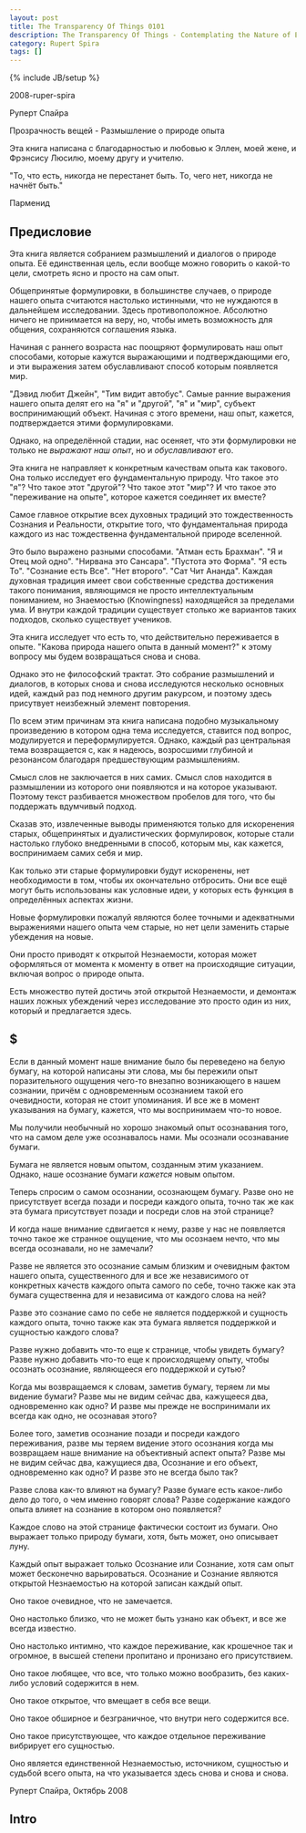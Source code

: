 ```yaml
---
layout: post
title: The Transparency Of Things 0101
description: The Transparency Of Things - Contemplating the Nature of Experience - 0101 - Intro
category: Rupert Spira 
tags: []
---
```

{% include JB/setup %}

2008-ruper-spira

Руперт Спайра

Прозрачность вещей - Размышление о природе опыта

Эта книга написана с благодарностью и любовью к Эллен, моей жене, и Фрэнсису Люсилю, моему другу и учителю. 

"То, что есть, никогда не перестанет быть. То, чего нет, никогда не начнёт быть."

Парменид

## Предисловие

Эта книга является собранием размышлений и диалогов о природе опыта. Её единственная цель, если вообще можно говорить о какой-то цели, смотреть ясно и просто на сам опыт. 

Общепринятые формулировки, в большинстве случаев, о природе нашего опыта считаются настолько истинными, что не нуждаются в дальнейшем исследовании. Здесь противоположное. Абсолютно ничего не принимается на веру, но, чтобы иметь возможность для общения, сохраняются соглашения языка. 

Начиная с раннего возраста нас поощряют формулировать наш опыт способами, которые кажутся выражающими и подтверждающими его, и эти выражения затем обуславливают способ которым появляется мир. 

"Дэвид любит Джейн", "Тим видит автобус". Самые ранние выражения нашего опыта делят его на "я" и "другой", "я" и "мир", субъект воспринимающий объект. Начиная с этого времени, наш опыт, кажется, подтверждается этими формулировками. 

Однако, на определённой стадии, нас осеняет, что эти формулировки не только не *выражают наш опыт*, но и *обуславливают* его.

Эта книга не направляет к конкретным качествам опыта как такового. Она только исследует его фундаментальную природу. Что такое это "я"? Что такое этот "другой"? Что такое этот "мир"? И что такое это "переживание на опыте", которое кажется соединяет их вместе?

Самое главное открытие всех духовных традиций это тождественность Сознания и Реальности, открытие того, что фундаментальная природа каждого из нас тождественна фундаментальной природе вселенной. 

Это было выражено разными способами. "Атман есть Брахман". "Я и Отец мой одно". "Нирвана это Сансара". "Пустота это Форма". "Я есть То". "Сознание есть Все". "Нет второго". "Сат Чит Ананда". Каждая духовная традиция имеет свои собственные средства достижения такого понимания, являющимся не просто интеллектуальным пониманием, но Знаемостью (Knowingness) находящейся за пределами ума. И внутри каждой традиции существует столько же вариантов таких подходов, сколько существует учеников. 

Эта книга исследует что есть то, что действительно переживается в опыте. "Какова природа нашего опыта в данный момент?" к этому вопросу мы будем возвращаться снова и снова. 

Однако это не философский трактат. Это собрание размышлений и диалогов, в которых снова и снова исследуются несколько основных идей, каждый раз под немного другим ракурсом, и поэтому здесь присутвует неизбежный элемент повторения. 

По всем этим причинам эта книга написана подобно музыкальному произведению в котором одна тема исследуется, ставится под вопрос, модулируется и переформулируется. Однако, каждый раз центральная тема возвращается с, как я надеюсь, возросшими глубиной и резонансом благодаря предшествующим размышлениям. 

Смысл слов не заключается в них самих. Смысл слов находится в размышлении из которого они появляются и на которое указывают. Поэтому текст разбивается множеством пробелов для того, что бы поддержать вдумчивый подход. 

Сказав это, извлеченные выводы применяются только для искоренения старых, общепринятых и дуалистических формулировок, которые стали настолько глубоко внедренными в способ, которым мы, как кажется, воспринимаем самих себя и мир. 

Как только эти старые формулировки будут искоренены, нет необходимости в том, чтобы их окончательно отбросить. Они все ещё могут быть использованы как условные идеи, у которых есть функция в определённых аспектах жизни. 

 Новые формулировки пожалуй являются более точными и адекватными выражениями нашего опыта чем старые, но нет цели заменить старые убеждения на новые. 

Они просто приводят к открытой Незнаемости, которая может оформляться от момента к моменту в ответ на происходящие ситуации, включая вопрос о природе опыта.

Есть множество путей достичь этой открытой Незнаемости, и демонтаж наших ложных убеждений через исследование это просто один из них, который и предлагается здесь. 

## $

Если в данный момент наше внимание было бы переведено на белую бумагу, на которой написаны эти слова, мы бы пережили опыт поразительного ощущения чего-то внезапно возникающего в нашем сознании, причём с одновременным осознанием такой его очевидности, которая не стоит упоминания. И все же в момент указывания на бумагу, кажется, что мы воспринимаем что-то новое. 

Мы получили необычный но хорошо знакомый опыт осознавания того, что на самом деле уже осознавалось нами. Мы осознали осознавание бумаги. 

Бумага не является новым опытом, созданным этим указанием. Однако, наше осознание бумаги *кажется* новым опытом. 

Теперь спросим о самом осознании, осознающем бумагу. Разве оно не присутствует всегда позади и посреди каждого опыта, точно так же как эта бумага присутствует позади и посреди слов на этой странице? 

И когда наше внимание сдвигается к нему, разве у нас не появляется точно такое же странное ощущение, что мы осознаем нечто, что мы всегда осознавали, но не замечали? 

Разве не является это осознание самым близким и очевидным фактом нашего опыта, существенного для и все же независимого от конкретных качеств каждого опыта самого по себе, точно также как эта бумага существенна для и независима от каждого слова на ней? 

Разве это сознание само по себе не является поддержкой и сущность каждого опыта, точно также как эта бумага является поддержкой и сущностью каждого слова?

Разве нужно добавить что-то еще к странице, чтобы увидеть бумагу? Разве нужно добавить что-то еще к происходящему опыту, чтобы осознать осознание, являющееся его поддержкой и сутью?

Когда мы возвращаемся к словам, заметив бумагу, теряем ли мы видение бумаги? Разве мы не видим сейчас два, кажущееся два, одновременно как одно? И разве мы прежде не воспринимали их всегда как одно, не осознавая этого?

Более того, заметив осознание позади и посреди каждого переживания, разве мы теряем видение этого осознания когда мы возвращаем наше внимание на объективный аспект опыта? Разве мы не видим сейчас два, кажущиеся два, Осознание и его объект, одновременно как одно? И разве это не всегда было так?

Разве слова как-то влияют на бумагу? Разве бумаге есть какое-либо дело до того, о чем именно говорят слова? Разве содержание каждого опыта влияет на сознание в котором оно появляется? 

Каждое слово на этой странице фактически состоит из бумаги. Оно выражает только природу бумаги, хотя, быть может, оно описывает луну. 

Каждый опыт выражает только Осознание или Сознание, хотя сам опыт может бесконечно варьироваться. Осознание и Сознание являются открытой Незнаемостью на которой записан каждый опыт.

Оно такое очевидное, что не замечается.

Оно настолько близко, что не может быть узнано как объект, и все же всегда известно. 

Оно настолько интимно, что каждое переживание, как крошечное так и огромное, в высшей степени пропитано и пронизано его присутствием. 

Оно такое любящее, что все, что только можно вообразить, без каких-либо условий содержится в нем. 

Оно такое открытое, что вмещает в себя все вещи. 

Оно такое обширное и безграничное, что внутри него содержится все. 

Оно такое присутствующее, что каждое отдельное переживание вибрирует его сущностью.

Оно является единственной Незнаемостью, источником, сущностью и судьбой всего опыта, на что указывается здесь снова и снова и снова.

Руперт Спайра, Октябрь 2008
## Intro

